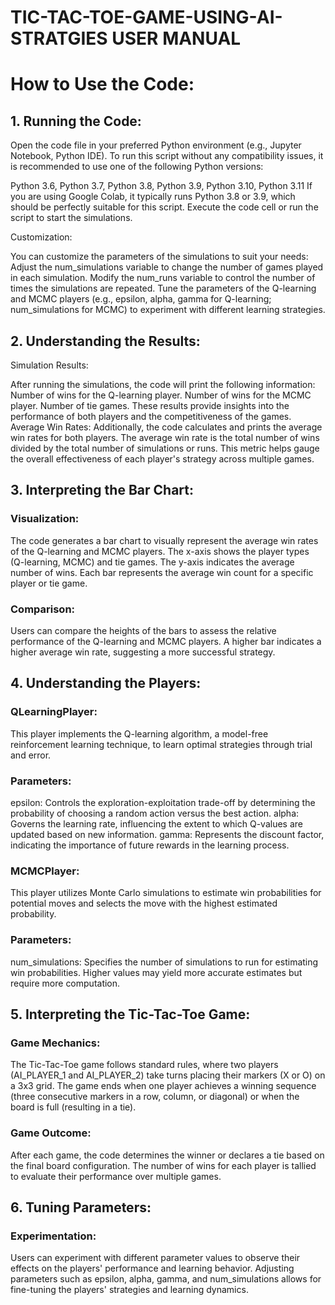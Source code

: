 # TIC-TAC-TOE-GAME-USING-AI-STRATGIES  USER MANUAL
# How to Use the Code:

## 1. Running the Code:

Open the code file in your preferred Python environment (e.g., Jupyter Notebook, Python IDE).
To run this script without any compatibility issues, it is recommended to use one of the following Python versions:

Python 3.6,
Python 3.7,
Python 3.8,
Python 3.9,
Python 3.10,
Python 3.11
If you are using Google Colab, it typically runs Python 3.8 or 3.9, which should be perfectly suitable for this script.
Execute the code cell or run the script to start the simulations.

Customization:

You can customize the parameters of the simulations to suit your needs:
Adjust the num_simulations variable to change the number of games played in each simulation.
Modify the num_runs variable to control the number of times the simulations are repeated.
Tune the parameters of the Q-learning and MCMC players (e.g., epsilon, alpha, gamma for Q-learning; num_simulations for MCMC) to experiment with different learning strategies.

## 2. Understanding the Results:

Simulation Results:

After running the simulations, the code will print the following information:
Number of wins for the Q-learning player.
Number of wins for the MCMC player.
Number of tie games.
These results provide insights into the performance of both players and the competitiveness of the games.
Average Win Rates:
Additionally, the code calculates and prints the average win rates for both players.
The average win rate is the total number of wins divided by the total number of simulations or runs.
This metric helps gauge the overall effectiveness of each player's strategy across multiple games.

## 3. Interpreting the Bar Chart:

### Visualization:
The code generates a bar chart to visually represent the average win rates of the Q-learning and MCMC players.
The x-axis shows the player types (Q-learning, MCMC) and tie games.
The y-axis indicates the average number of wins.
Each bar represents the average win count for a specific player or tie game.
### Comparison:
Users can compare the heights of the bars to assess the relative performance of the Q-learning and MCMC players.
A higher bar indicates a higher average win rate, suggesting a more successful strategy.

## 4. Understanding the Players:

### QLearningPlayer:
This player implements the Q-learning algorithm, a model-free reinforcement learning technique, to learn optimal strategies through trial and error.
### Parameters:
epsilon: Controls the exploration-exploitation trade-off by determining the probability of choosing a random action versus the best action.
alpha: Governs the learning rate, influencing the extent to which Q-values are updated based on new information.
gamma: Represents the discount factor, indicating the importance of future rewards in the learning process.

### MCMCPlayer:

This player utilizes Monte Carlo simulations to estimate win probabilities for potential moves and selects the move with the highest estimated probability.

### Parameters:

num_simulations: Specifies the number of simulations to run for estimating win probabilities. Higher values may yield more accurate estimates but require more computation.

## 5. Interpreting the Tic-Tac-Toe Game:

### Game Mechanics:
The Tic-Tac-Toe game follows standard rules, where two players (AI_PLAYER_1 and AI_PLAYER_2) take turns placing their markers (X or O) on a 3x3 grid.
The game ends when one player achieves a winning sequence (three consecutive markers in a row, column, or diagonal) or when the board is full (resulting in a tie).

### Game Outcome:
After each game, the code determines the winner or declares a tie based on the final board configuration.
The number of wins for each player is tallied to evaluate their performance over multiple games.

## 6. Tuning Parameters:

### Experimentation:
Users can experiment with different parameter values to observe their effects on the players' performance and learning behavior.
Adjusting parameters such as epsilon, alpha, gamma, and num_simulations allows for fine-tuning the players' strategies and learning dynamics.
